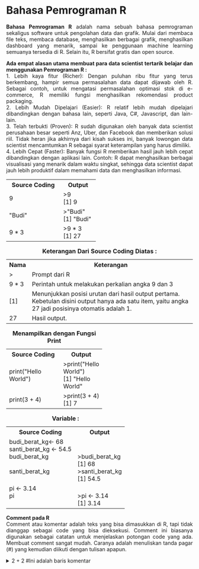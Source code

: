 <h1>Bahasa Pemrograman R</h1>
<p align="justify"><b>Bahasa Pemrograman R</b> adalah nama sebuah bahasa pemrograman sekaligus software untuk pengolahan data dan grafik. Mulai dari membaca file teks, membaca database, menghasilkan berbagai grafik, menghasilkan dashboard yang menarik, sampai ke penggunaan machine learning semuanya tersedia di R. Selain itu, R bersifat gratis dan open source. </p>
<p align="justify"><b>Ada empat alasan utama membuat para data scientist tertarik belajar dan menggunakan Pemrograman R :</b> </br>
1. Lebih kaya fitur (Richer): Dengan puluhan ribu fitur yang terus berkembang, hampir semua permasalahan data dapat dijawab oleh R. Sebagai contoh, untuk mengatasi permasalahan optimasi stok di e-commerce, R memiliki fungsi menghasilkan rekomendasi product packaging. </br>
2. Lebih Mudah Dipelajari (Easier): R relatif lebih mudah dipelajari dibandingkan dengan bahasa lain, seperti Java, C#, Javascript, dan lain-lain. </br>
3. Telah terbukti (Proven): R sudah digunakan oleh banyak data scientist perusahaan besar seperti Anz, Uber, dan Facebook dan memberikan solusi riil. Tidak heran jika akhirnya dari kisah sukses ini, banyak lowongan data scientist mencamtumkan R sebagai syarat keterampilan yang harus dimiliki.</br>
4. Lebih Cepat (Faster): Banyak fungsi R memberikan hasil jauh lebih cepat dibandingkan dengan aplikasi lain.
Contoh: R dapat menghasilkan berbagai visualisasi yang menarik dalam waktu singkat, sehingga data scientist dapat jauh lebih produktif dalam memahami data dan menghasilkan informasi.</p>
<table><tr><th style="width:130px">Source Coding</th>   <th style="width:80px">Output</th> </tr>
  <tr><td> 9</td>        <td>>9</br>[1] 9</td>      </tr>
  <tr><td> "Budi"</td>   <td>>"Budi" </br>[1] "Budi"</td> </tr>
  <tr><td> 9 * 3 </td>   <td>>9 * 3 </br>[1] 27</td>     </tr>     </table>
<table><caption><b>Keterangan Dari Source Coding Diatas : </b></caption>
  <tr><th>Nama</th> <th>Keterangan</th></tr>
  <tr> <td>></td> <td>Prompt dari R</td></tr>
  <tr>  <td>9 * 3</td><td>Perintah untuk melakukan perkalian angka 9 dan 3</td></tr>
   <tr>  <td>[1]</td> <td>Menunjukkan posisi urutan dari hasil output pertama. Kebetulan disini output hanya ada satu item, yaitu angka 27 jadi posisinya otomatis adalah 1.</td></tr>
  <tr> <td>27</td> <td>Hasil output.</td></tr></table>
 <table><caption><b> Menampilkan dengan Fungsi Print</b></caption>
<tr><th style="width:130px">Source Coding</th>   <th style="width:80px">Output</th> </tr>
  <tr><td> print("Hello World")</td>  <td>>print("Hello World")</br>[1] "Hello World"</td></tr>
  <tr><td> print(3 + 4) </td>   <td>>print(3 + 4)</br>[1] 7 </td> </tr></table>

<table><caption><b> Variable :</b></caption>
<tr><th>Source Coding</th>   <th >Output</th> </tr>
<tr><td>budi_berat_kg<- 68 </br> santi_berat_kg <- 54.5 </br> budi_berat_kg </br></br> santi_berat_kg</br></br></td> <td></br></br>>budi_berat_kg</br>[1] 68</br> >santi_berat_kg </br>[1] 54.5</td> </tr> 
   <tr><td> pi <- 3.14 </br> pi</br></br></td>  <td></br>>pi <- 3.14</br>[1] 3.14 </td>      </tr>    </table>
<p align="justify"><b>Comment pada R </b></br>Comment atau komentar adalah teks yang bisa dimasukkan di R, tapi tidak dianggap sebagai code yang bisa dieksekusi. Comment ini biasanya digunakan sebagai catatan untuk menjelaskan potongan code yang ada. Membuat comment sangat mudah. Caranya adalah menuliskan tanda pagar (<b></b>#) yang kemudian diikuti dengan tulisan apapun.</p>
<details>
  <summary>2 + 2 #Ini adalah baris komentar</summary>
  <p><i>Output</i> [1] 4</p>
</details>
